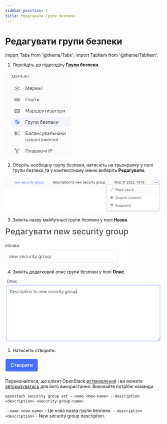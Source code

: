 ```yaml
---
sidebar_position: 2
title: Редагувати групи безпеки
---
```


# Редагувати групи безпеки

import Tabs from '@theme/Tabs';
import TabItem from '@theme/TabItem';

<Tabs>
<TabItem value="personal-area" label="Personal Area" default>

1. Перейдіть до підрозділу **Групи безпеки**.

![](../img/security-group/17.png)

2. Оберіть необхідну групу безпеки, натисніть на трьокрапку у полі групи безпеки,та у контекстному меню виберіть **Редагувати**.

![](../img/security-group/5.png)

3. Змініть назву майбутньої групи безпеки у полі **Назва**.

![](../img/security-group/6.png)

4. Змініть додатковий опис групи безпеки у полі **Опис**.

![](../img/security-group/7.png)

5. Натисніть створити.

![](../img/security-group/4.png)

</TabItem>
<TabItem value="openstack" label="Openstack CLI">

Переконайтеся, що клієнт OpenStack [встановлений](#) і ви можете [авторизуватись](#) для його використання. Виконайте потрібні команди.    

```
openstack security group set --name <new-name> --description <description> <security-group-name>
```

`--name <new-name>` - Це нова назва групи безпеки.
`--description <description>` - New security group description.

</TabItem>
</Tabs>
